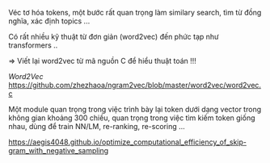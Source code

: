 Véc tơ hóa tokens, một bước rất quan trọng làm similary search, tìm từ đồng nghĩa, xác định topics ...

Có rất nhiều kỹ thuật từ đơn giản (word2vec) đến phức tạp như transformers ..

=> Viết lại word2vec từ mã nguồn C để hiểu thuật toán !!!

_Word2Vec_ https://github.com/zhezhaoa/ngram2vec/blob/master/word2vec/word2vec.c

Một module quan trọng trong việc trình bày lại token dưới dạng vector trong không gian khoảng 300 chiều, quan trọng trong việc tìm kiếm token giống nhau, dùng để train NN/LM, re-ranking, re-scoring ...

https://aegis4048.github.io/optimize_computational_efficiency_of_skip-gram_with_negative_sampling